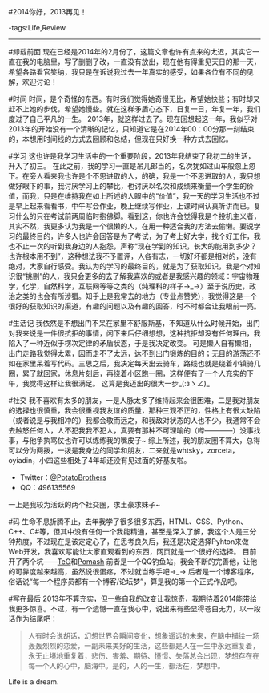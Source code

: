 #2014你好，2013再见！

-tags:Life,Review

----

#卸载前面
现在已经是2014年的2月份了，这篇文章也许有点来的太迟，其实它一直在我的电脑里，写了删删了改，一直没有放出，现在他有得重见天日的那一天，希望各路看官笑纳，我只是在诉说我过去一年真实的感受，如果各位有不同的见解，欢迎讨论！

#时间
时间，是个奇怪的东西。有时我们觉得她奇慢无比，希望她快些；有时却又赶不上她的步伐，希望她慢些。就在这样矛盾心态下，日复一日，年复一年，我们度过了自己平凡的一生。
2013年，就这样过去了。现在回想起这一年，我似乎对2013年的开始没有一个清晰的记忆，只知道它是在2014年00：00分那一刻结束的，本想用时间线的方式去回顾和总结，但现在只好换一种方式去回忆。

#学习
这也许是我学习生活中的一个重要阶段，2013年我结束了我初二的生活，升入了初三。
在此之前，我的学习一直是吊儿郎当的，名次犹如过山车般忽上忽下。在旁人看来我也许是个不思进取的人，的确，我是一个不思进取的人，我只想做好眼下的事，我讨厌学习上的攀比，也讨厌以名次和成绩来衡量一个学生的价值，而我，只是在维持我在如上所述的人眼中的“价值”，我一天的学习生活也不过是早上起来看看书，中午写会作业，晚上继续写作业，上课时间认真听讲而已。复习什么的只在考试前两周临时抱佛脚。看到这，你也许会觉得我是个投机主义者，其实不然，我更多认为我是一个很懒的人，在用一种适合我的方法去偷懒。要说学习的最终目的，许多人也许会回答是为了考试，为了考上好大学，找个好工作，我也不止一次的听到我身边的人抱怨，声称“现在学到的知识，长大的能用到多少？也许根本用不到”，这种想法我不予置评，人各有志，一切好坏都是相对的，没有绝对，大家自行感受。我认为的学习的最终目的，就是为了获取知识，我是个对知识很“挑剔”的人，我只会更多的去了解我喜欢的或者是我感兴趣的领域：宇宙物理学，化学，自然科学，互联网等等之类的（纯理科的样子→_→）至于说历史，政治之类的也会有所涉猎。知乎上是我常去的地方（专业点赞党），我觉得这是一个很好的获取知识的渠道，有趣的问题以及有趣的回答，时不时都会让我眼前一亮。

#生活记
我依然是不想出门不呆在家里不舒服斯基，不知道从什么时候开始，出门对我来说是一件很抗拒的事情，闲下来后仔细想想，这种抗拒却没有任何理由，我陷入了一种近似于楞次定律的矛盾状态，于是我决定改变。
可是懒人自有懒相，出门走路我觉得太累，因而走不了太远，达不到出门锻炼的目的；无目的游荡还不如在家里呆着写代码。三思之后，我决定每天出去骑车，路线也就是绕着小镇骑几圈，累了就回家，休息片刻后，再绕着小区跑一圈，这样便有了一个人充实的下午，我觉得这样让我很满足。
这算是我迈出的很大一步_(:зゝ∠)_

#社交
我不喜欢有太多的朋友，一是人脉太多了维持起来会很困难，二是我对朋友的选择也很慎重，我会很重视我友谊的质量，那种三观不正的，性格上有很大缺陷（或者说是与我相冲的）我都会敬而远之，和我敌对状态的人也不少，我通常不会去触怒任何人，人不犯我我不犯人，真要有那种不可理喻的（哔————）没事找事，与他争执骂仗也许可以练练我的嘴皮子~
综上所述，我的朋友圈不算大，总得可以分为两拨，一拨是我身边的同学和朋友，二来就是whtsky，zorceta，oyiadin，小四这些相处了4年却还没有见过面的好基友啦。

* Twitter：[@PotatoBrothers](https://twitter.com/PotatoBrothers)
* QQ：496135569

一上是我较为活跃的两个社交圈，求土豪求妹子~

#码
生命不息折腾不止，去年我学了很多很多东西，HTML、CSS、Python、C++、C#等，但其中没有任何一个我能精通，甚至是深入了解，我这个人是三分钟热度，不过现在是该定定心了，在思考良久后，我还是决定选择Pyhton来做Web开发，我喜欢写能让大家直观看到的东西，网页就是一个很好的选择。
目前开了两个坑——[TeG](https://github.com/JmPotato/TeG)和[Pomash](https://github.com/JmPotato/Pomash)
前者是一个QQ钓鱼站，我会不断的完善他，让他的可靠度越来越高，虽然说很蛋疼，不过就当练手吧→_→
后者是一个博客程序，俗话说“每一个程序员都有一个博客/论坛梦”，算是我的第一个正式作品吧。

#写在最后
2013年不算充实，但一些自我的改变让我惊奇，我期待着2014能带给我更多惊喜。不过，有一个遗憾一直在我心中，说出来有些显得苍白无力，以一段话作为结尾吧：
>人有时会说胡话，幻想世界会瞬间变化，想象遥远的未来，在脑中描绘一场轰轰烈烈的恋爱，一副未来美好的生活，这些都是人在一生中永远重复着，永无止境地重复着，悲伤、害羞、期待、憧憬、失落总会出现，梦想存在在每一个人的心中，脑海中。是的，人的一生，都活在，梦想中。

Life is a dream.